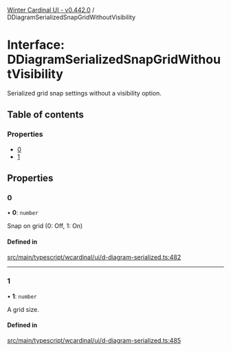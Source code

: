 [Winter Cardinal UI - v0.442.0](../index.md) / DDiagramSerializedSnapGridWithoutVisibility

# Interface: DDiagramSerializedSnapGridWithoutVisibility

Serialized grid snap settings without a visibility option.

## Table of contents

### Properties

- [0](DDiagramSerializedSnapGridWithoutVisibility.md#0)
- [1](DDiagramSerializedSnapGridWithoutVisibility.md#1)

## Properties

### 0

• **0**: `number`

Snap on grid (0: Off, 1: On)

#### Defined in

[src/main/typescript/wcardinal/ui/d-diagram-serialized.ts:482](https://github.com/winter-cardinal/winter-cardinal-ui/blob/v0.442.0/src/main/typescript/wcardinal/ui/d-diagram-serialized.ts#L482)

___

### 1

• **1**: `number`

A grid size.

#### Defined in

[src/main/typescript/wcardinal/ui/d-diagram-serialized.ts:485](https://github.com/winter-cardinal/winter-cardinal-ui/blob/v0.442.0/src/main/typescript/wcardinal/ui/d-diagram-serialized.ts#L485)
